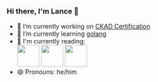 ### Hi there, I'm Lance 👋

- 🔭 I’m currently working on [CKAD Certification](https://www.cncf.io/certification/ckad/)
- 🌱 I’m currently learning [golang](https://golang.org)
- :book: I'm currently reading:<br>
[<img src="https://images-na.ssl-images-amazon.com/images/I/41N7qmiiEXL._SX334_BO1,204,203,200_.jpg" width="50">](http://www.anand.ly/winners-take-all)&nbsp;[<img src="https://m.media-amazon.com/images/I/41Awl5mK7FL._SY346_.jpg" width="50">](https://thegrowtheq.com/books/the-passion-paradox/)&nbsp;[<img src="https://images-na.ssl-images-amazon.com/images/I/51r8VtdbbJL._SX379_BO1,204,203,200_.jpg" width="50">](https://www.oreilly.com/library/view/implementing-service-level/9781492076803/)
- 😄 Pronouns: he/him
